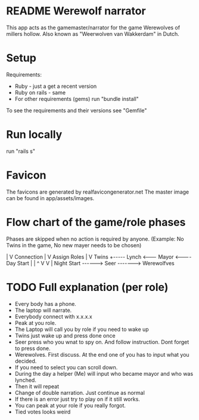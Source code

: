 # README Werewolf narrator

This app acts as the gamemaster/narrator for the game Werewolves of millers hollow. Also known as "Weerwolven van Wakkerdam" in Dutch.

# Setup
Requirements:
  - Ruby - just a get a recent version
  - Ruby on rails - same
  - For other requirements (gems) run "bundle install"

To see the requirements and their versions see "Gemfile"

# Run locally
run "rails s"

# Favicon
The favicons are generated by realfavicongenerator.net
The master image can be found in app/assets/images.

# Flow chart of the game/role phases
Phases are skipped when no action is required by anyone.
(Example: No Twins in the game, No new mayer needs to be chosen)

   |
   V
Connection
   |
   V
Assign Roles
   |
   V
 Twins +----- Lynch <--- Mayor <---- Day Start
   |   |                                ^
   V   V                                |
  Night Start ------> Seer -------> Werewolfves


# TODO Full explanation (per role)

- Every body has a phone.
- The laptop will narrate.
- Everybody connect with x.x.x.x
- Peak at you role.
- The Laptop will call you  by role if you need to wake up
- Twins just wake up and press done once
- Seer press who you wnat to spy on. And follow instruction. Dont forget to press done.
- Werewolves. First discuss. At the end one of you has to input what you decided.
- If you need to select you can scroll down.
- During the day a helper (Me) will input who became mayor and who was lynched.
- Then it will repeat
- Change of double narration. Just continue as normal
- If there is an error just try to play on if it still works.
- You can peak at your role if you really forgot.
- Tied votes looks weird
